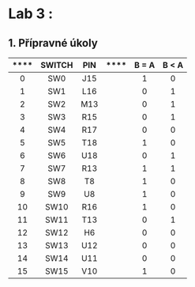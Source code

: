 # Lab 3 :

## 1. Přípravné úkoly


| **** | **SWITCH** | **PIN** | **** | **B = A** | **B < A** |
| :-: | :-: | :-: | :-: | :-: | :-: |
| 0 | SW0 | J15 || 1 | 0 |
| 1 | SW1 | L16 || 0 | 1 |
| 2 | SW2 | M13 || 0 | 1 |
| 3 | SW3 | R15 || 0 | 1 |
| 4 | SW4 | R17 || 0 | 0 |
| 5 | SW5 | T18 || 1 | 0 |
| 6 | SW6 | U18 || 0 | 1 |
| 7 | SW7 | R13 ||  1 | 1 |
| 8 | SW8 | T8 ||  1 | 0 |
| 9 | SW9 | U8 ||  1 | 0 |
| 10 | SW10 | R16 || 1 | 0 |
| 11 | SW11 | T13 || 0 | 1 |
| 12 | SW12 | H6 || 0 | 0 |
| 13 | SW13 | U12 || 0 | 0 |
| 14 | SW14 | U11 || 0 | 0 |
| 15 | SW15 | V10 || 1 | 0 |




